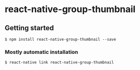 # react-native-group-thumbnail

## Getting started

`$ npm install react-native-group-thumbnail --save`

### Mostly automatic installation

`$ react-native link react-native-group-thumbnail`
